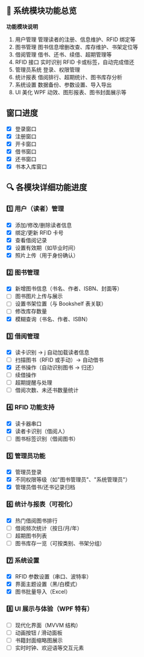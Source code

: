 ## 🧭 系统模块功能总览

**功能模块说明**

1. 用户管理 管理读者的注册、信息维护、RFID 绑定等
2. 图书管理 图书信息增删改查、库存维护、书架定位等
3. 借阅管理 借书、还书、续借、超期管理等
4. RFID 接口 实时识别 RFID 卡或标签，自动完成借还
5. 管理员系统 登录、权限管理
6. 统计报表 借阅排行、超期统计、图书库存分析
7. 系统设置 数据备份、参数设置、导入导出
8. UI 美化 WPF 动效、图形报表、图书封面展示等

## 窗口进度

- [X] 登录窗口
- [X] 注册窗口
- [X] 开卡窗口
- [X] 借书窗口
- [X] 还书窗口
- [X] 书本入库窗口

## 🔍 各模块详细功能进度

### 1️⃣ 用户（读者）管理

- [X] 添加/修改/删除读者信息
- [X] 绑定/更新 RFID 卡号
- [X] 查看借阅记录
- [X] 设置有效期（如毕业时间）
- [X] 照片上传（用于身份确认）

### 2️⃣ 图书管理

- [X] 新增图书信息（书名、作者、ISBN、封面等）
- [ ] 图书图片上传与展示
- [ ] 设置书架位置（与 Bookshelf 表关联）
- [ ] 修改库存数量
- [X] 模糊查询（书名、作者、ISBN）

### 3️⃣ 借阅管理

- [X] 读卡识别 → j 自动加载读者信息
- [ ] 扫描图书（RFID 或手动）→ 自动借书
- [X] 还书操作（自动识别图书 → 归还）
- [ ] 续借操作
- [ ] 超期提醒与处理
- [ ] 借阅次数、未还书数量统计

### 4️⃣ RFID 功能支持

- [X] 读卡器串口
- [X] 读者卡识别（借阅人）
- [ ] 图书标签识别（借阅图书）

### 5️⃣ 管理员功能

- [X] 管理员登录
- [X] 不同权限等级（如"图书管理员"、"系统管理员"）
- [X] 管理员借书/还书记录归档

### 6️⃣ 统计与报表（可视化）

- [X] 热门借阅图书排行
- [ ] 借阅频次统计（按日/月/年）
- [ ] 超期图书列表
- [ ] 图书库存一览（可按类别、书架分组）

### 7️⃣ 系统设置

- [X] RFID 参数设置（串口、波特率）
- [X] 界面主题设置（黑/白模式）
- [X] 图书批量导入（Excel）

### 8️⃣ UI 展示与体验（WPF 特有）

- [ ] 现代化界面（MVVM 结构）
- [ ] 动画按钮 / 滑动面板
- [ ] 书籍封面缩略图展示
- [ ] 实时时钟、欢迎语等交互元素
